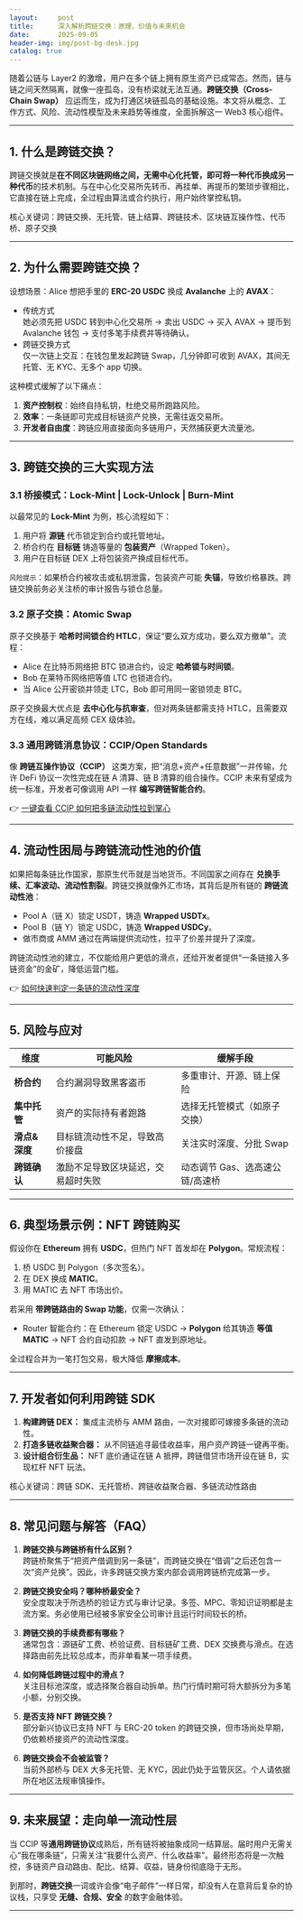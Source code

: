 ```yaml
---
layout:     post
title:      深入解析跨链交换：原理、价值与未来机会
date:       2025-09-05
header-img: img/post-bg-desk.jpg
catalog: true
---
```


随着公链与 Layer2 的激增，用户在多个链上拥有原生资产已成常态。然而，链与链之间天然隔离，就像一座孤岛，没有桥梁就无法互通。**跨链交换（Cross-Chain Swap）** 应运而生，成为打通区块链孤岛的基础设施。本文将从概念、工作方式、风险、流动性模型及未来趋势等维度，全面拆解这一 Web3 核心组件。

---

## 1. 什么是跨链交换？

跨链交换就是**在不同区块链网络之间，无需中心化托管，即可将一种代币换成另一种代币**的技术机制。与在中心化交易所先转币、再挂单、再提币的繁琐步骤相比，它直接在链上完成，全过程由算法或合约执行，用户始终掌控私钥。

核心关键词：跨链交换、无托管、链上结算、跨链技术、区块链互操作性、代币桥、原子交换

---

## 2. 为什么需要跨链交换？

设想场景：Alice 想把手里的 **ERC-20 USDC** 换成 **Avalanche** 上的 **AVAX**：

- 传统方式  
  她必须先把 USDC 转到中心化交易所 → 卖出 USDC → 买入 AVAX → 提币到 Avalanche 钱包 → 支付多笔手续费并等待确认。
- 跨链交换方式  
  仅一次链上交互：在钱包里发起跨链 Swap，几分钟即可收到 AVAX，其间无托管、无 KYC、无多个 app 切换。

这种模式缓解了以下痛点：

1. **资产控制权**：始终自持私钥，杜绝交易所跑路风险。  
2. **效率**：一条链即可完成目标链资产兑换，无需往返交易所。  
3. **开发者自由度**：跨链应用直接面向多链用户，天然捕获更大流量池。

---

## 3. 跨链交换的三大实现方法

### 3.1 桥接模式：Lock-Mint | Lock-Unlock | Burn-Mint

以最常见的 **Lock-Mint** 为例，核心流程如下：

1. 用户将 **源链** 代币锁定到合约或托管地址。  
2. 桥合约在 **目标链** 铸造等量的 **包装资产**（Wrapped Token）。  
3. 用户在目标链 DEX 上将包装资产换成目标代币。  

`风险提示`：如果桥合约被攻击或私钥泄露，包装资产可能 **失锚**，导致价格暴跌。跨链交换前务必关注桥的审计报告与锁仓总量。

### 3.2 原子交换：Atomic Swap

原子交换基于 **哈希时间锁合约 HTLC**，保证“要么双方成功，要么双方撤单”。流程：

- Alice 在比特币网络把 BTC 锁进合约，设定 **哈希锁与时间锁**。  
- Bob 在莱特币网络把等值 LTC 也锁进合约。  
- 当 Alice 公开密锁并领走 LTC，Bob 即可用同一密锁领走 BTC。  

原子交换最大优点是 **去中心化与抗审查**，但对两条链都需支持 HTLC，且需要双方在线，难以满足高频 CEX 级体验。

### 3.3 通用跨链消息协议：CCIP/Open Standards

像 **跨链互操作协议（CCIP）** 这类方案，把“消息+资产+任意数据”一并传输，允许 DeFi 协议一次性完成在链 A 清算、链 B 清算的组合操作。CCIP 未来有望成为统一标准，开发者可像调用 API 一样 **编写跨链智能合约**。

👉 [一键查看 CCIP 如何把多链流动性拉到掌心](https://okxdog.com/)

---

## 4. 流动性困局与跨链流动性池的价值

如果把每条链比作国家，那原生代币就是当地货币。不同国家之间存在 **兑换手续、汇率波动、流动性割裂**。跨链交换就像外汇市场，其背后是所有链的 **跨链流动性池**：

- Pool A（链 X）锁定 USDT，铸造 **Wrapped USDTx**。  
- Pool B（链 Y）锁定 USDC，铸造 **Wrapped USDCy**。  
- 做市商或 AMM 通过在两端提供流动性，拉平了价差并提升了深度。  

跨链流动性池的建立，不仅能给用户更低的滑点，还给开发者提供“一条链接入多链资金”的金矿，降低运营门槛。

👉 [如何快速判定一条链的流动性深度](https://okxdog.com/)

---

## 5. 风险与应对

| 维度           | 可能风险                                    | 缓解手段                                |
| -------------- | ------------------------------------------- | --------------------------------------- |
| **桥合约**     | 合约漏洞导致黑客盗币                        | 多重审计、开源、链上保险                |
| **集中托管**   | 资产的实际持有者跑路                        | 选择无托管模式（如原子交换）            |
| **滑点&深度**  | 目标链流动性不足，导致高价接盘              | 关注实时深度、分批 Swap                 |
| **跨链确认**   | 激励不足导致区块延迟，交易超时失败          | 动态调节 Gas、选高速公链/高速桥         |

---

## 6. 典型场景示例：NFT 跨链购买

假设你在 **Ethereum** 拥有 **USDC**，但热门 NFT 首发却在 **Polygon**。常规流程：

1. 桥 USDC 到 Polygon（多次签名）。  
2. 在 DEX 换成 **MATIC**。  
3. 用 MATIC 去 NFT 市场出价。  

若采用 **带跨链路由的 Swap 功能**，仅需一次确认：

- Router 智能合约：在 Ethereum 锁定 USDC → **Polygon** 给其铸造 **等值 MATIC** → NFT 合约自动扣款 → NFT 直发到原地址。

全过程合并为一笔打包交易，极大降低 **摩擦成本**。

---

## 7. 开发者如何利用跨链 SDK

1. **构建跨链 DEX：** 集成主流桥与 AMM 路由，一次对接即可嫁接多条链的流动性。  
2. **打造多链收益聚合器：** 从不同链追寻最佳收益率，用户资产跨链一键再平衡。  
3. **设计组合衍生品：** NFT 底价通证在链 A 抵押，跨链借贷市场开设在链 B，实现杠杆 NFT 玩法。

核心关键词：跨链 SDK、无托管桥、跨链收益聚合器、多链流动性路由

---

## 8. 常见问题与解答（FAQ）

1. **跨链交换与跨链桥有什么区别？**  
   跨链桥聚焦于“把资产借调到另一条链”，而跨链交换在“借调”之后还包含一次“资产兑换”。因此，许多跨链交换方案内部会调用跨链桥完成第一步。

2. **跨链交换安全吗？哪种桥最安全？**  
   安全度取决于所选桥的验证方式与审计记录。多签、MPC、零知识证明都是主流方案。务必使用已经被多家安全公司审计且运行时间较长的桥。

3. **跨链交换的手续费都有哪些？**  
   通常包含：源链矿工费、桥验证费、目标链矿工费、DEX 交换费与滑点。在选择路由前先比较总成本，而非单看某一项手续费。

4. **如何降低跨链过程中的滑点？**  
   关注目标池深度，或选择聚合器自动拆单。热门行情时期可将大额拆分为多笔小额，分别交换。

5. **是否支持 NFT 跨链交换？**  
   部分新兴协议已支持 NFT 与 ERC-20 token 的跨链交换，但市场尚处早期，仍依赖桥接资产的流动性深度。

6. **跨链交换会不会被监管？**  
   当前外部桥与 DEX 大多无托管、无 KYC，因此仍处于监管灰区。个人请依据所在地区法规审慎操作。

---

## 9. 未来展望：走向单一流动性层

当 CCIP 等**通用跨链协议**成熟后，所有链将被抽象成同一结算层。届时用户无需关心“我在哪条链”，只需关注“我要什么资产、什么收益率”。最终形态将是一次触控，多链资产自动路由、配比、结算、収益，链身份彻底隐于无形。

到那时，**跨链交换**一词或许会像“电子邮件”一样日常，却没有人在意背后复杂的协议栈，只享受 **无缝、合规、安全** 的数字金融体验。

---